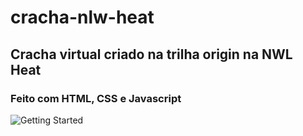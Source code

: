 # cracha-nlw-heat

## Cracha virtual criado na trilha origin na NWL Heat

### Feito com HTML, CSS e Javascript

![Getting Started](./img/cracha.png)
